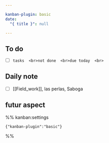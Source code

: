 ```yaml
---

kanban-plugin: basic
date:
  "{ title }": null

---
```


## To do

- [ ] ```tasks  <br>not done  <br>due today  <br>```


## Daily note

- [ ] [[Field_work]],  las perlas, Saboga


## futur aspect





%% kanban:settings
```
{"kanban-plugin":"basic"}
```
%%